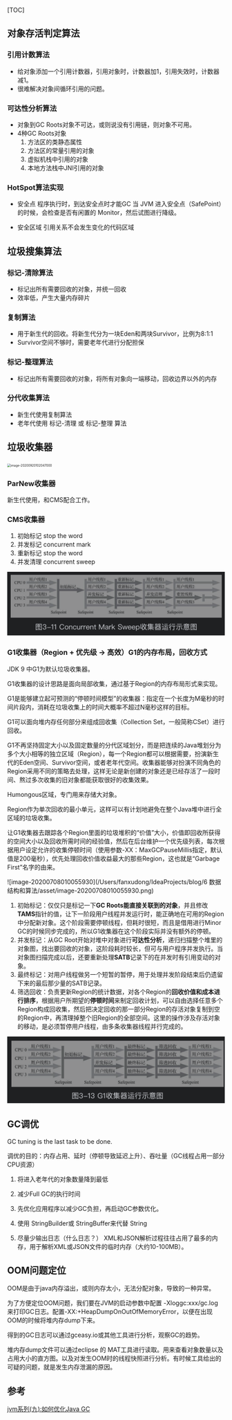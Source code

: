 [TOC]

## 对象存活判定算法

### 引用计数算法

- 给对象添加一个引用计数器，引用对象时，计数器加1，引用失效时，计数器减1。
- 很难解决对象间循环引用的问题。

### 可达性分析算法

- 对象到GC Roots对象不可达，或则说没有引用链，则对象不可用。
- 4种GC Roots对象
    1. 方法区的类静态属性
    2. 方法区的常量引用的对象
    3. 虚拟机栈中引用的对象
    4. 本地方法栈中JNI引用的对象

### HotSpot算法实现

- 安全点
程序执行时，到达安全点时才能GC
当 JVM 进入安全点（SafePoint）的时候，会检查是否有闲置的 Monitor，然后试图进行降级。

- 安全区域
引用关系不会发生变化的代码区域

## 垃圾搜集算法     

### 标记-清除算法

- 标记出所有需要回收的对象，并统一回收
- 效率低，产生大量内存碎片

### 复制算法

- 用于新生代的回收。将新生代分为一块Eden和两块Survivor，比例为8:1:1
- Survivor空间不够时，需要老年代进行分配担保

### 标记-整理算法

- 标记出所有需要回收的对象，将所有对象向一端移动，回收边界以外的内存

### 分代收集算法

- 新生代使用复制算法
- 老年代使用 标记-清理 或 标记-整理 算法

## 垃圾收集器

<img src="/Users/fanxudong/Library/Application Support/typora-user-images/image-20200920102047000.png" alt="image-20200920102047000" style="zoom:50%;" />

### ParNew收集器

新生代使用，和CMS配合工作。

### CMS收集器

1. 初始标记 stop the word
2. 并发标记 concurrent mark
3. 重新标记 stop the word
4. 并发清理 concurrent sweep

![image-20200602080924217](./assert/image-20200602080924217.png)

### G1收集器（Region + 优先级 -> 高效）G1的内存布局，回收方式

JDK 9 中G1为默认垃圾收集器。

G1收集器的设计思路是面向局部收集，通过基于Region的内存布局形式来实现。

G1是能够建立起可预测的“停顿时间模型”的收集器：指定在一个长度为M毫秒的时间片段内，消耗在垃圾收集上的时间大概率不超过N毫秒这样的目标。

G1可以面向堆内存任何部分来组成回收集（Collection Set，一般简称CSet）进行回收。

G1不再坚持固定大小以及固定数量的分代区域划分，而是把连续的Java堆划分为多个大小相等的独立区域（Region），每一个Region都可以根据需要，扮演新生代的Eden空间、Survivor空间，或者老年代空间。收集器能够对扮演不同角色的Region采用不同的策略去处理，这样无论是新创建的对象还是已经存活了一段时间、熬过多次收集的旧对象都能获取很好的收集效果。

Humongous区域，专门用来存储大对象。

Region作为单次回收的最小单元，这样可以有计划地避免在整个Java堆中进行全区域的垃圾收集。

让G1收集器去跟踪各个Region里面的垃圾堆积的“价值”大小，价值即回收所获得的空间大小以及回收所需时间的经验值，然后在后台维护一个优先级列表，每次根据用户设定允许的收集停顿时间（使用参数-XX：MaxGCPauseMillis指定，默认值是200毫秒），优先处理回收价值收益最大的那些Region，这也就是“Garbage First”名字的由来。

![image-20200708010055930](/Users/fanxudong/IdeaProjects/blog/6 数据结构和算法/asset/image-20200708010055930.png)

1. 初始标记：仅仅只是标记一下**GC Roots能直接关联到的对象**，并且修改**TAMS**指针的值，让下一阶段用户线程并发运行时，能正确地在可用的Region中分配新对象。这个阶段需要停顿线程，但耗时很短，而且是借用进行Minor GC的时候同步完成的，所以G1收集器在这个阶段实际并没有额外的停顿。
2. 并发标记：从GC Root开始对堆中对象进行**可达性分析**，递归扫描整个堆里的对象图，找出要回收的对象，这阶段耗时较长，但可与用户程序并发执行。当对象图扫描完成以后，还要重新处理**SATB**记录下的在并发时有引用变动的对象。
3. 最终标记：对用户线程做另一个短暂的暂停，用于处理并发阶段结束后仍遗留下来的最后那少量的SATB记录。
4. 筛选回收：负责更新Region的统计数据，对各个Region的**回收价值和成本进行排序**，根据用户所期望的**停顿时间**来制定回收计划，可以自由选择任意多个Region构成回收集，然后把决定回收的那一部分Region的存活对象复制到空的Region中，再清理掉整个旧Region的全部空间。这里的操作涉及存活对象的移动，是必须暂停用户线程，由多条收集器线程并行完成的。

![image-20200602081135408](./assert/image-20200602081135408.png)

## GC调优

GC tuning is the last task to be done.

调优的目的：内存占用、延时（停顿导致延迟上升）、吞吐量（GC线程占用一部分CPU资源）

1. 将进入老年代的对象数量降到最低
2. 减少Full GC的执行时间

1. 先优化应用程序以减少GC负担，再启动GC参数优化。
2. 使用 StringBuilder或 StringBuffer来代替 String
3. 尽量少输出日志（什么日志？）
XML和JSON解析过程往往占用了最多的内存，用于解析XML或JSON文件的临时内存（大约10-100MB）。

## OOM问题定位

OOM是由于java内存溢出，或则内存太小，无法分配对象，导致的一种异常。

为了方便定位OOM问题，我们要在JVM的启动参数中配置 -Xloggc:xxx/gc.log 来打印GC日志。配置-XX:+HeapDumpOnOutOfMemoryError，以便在出现OOM的时候将堆内存dump下来。

得到的GC日志可以通过gceasy.io或其他工具进行分析，观察GC的趋势。

堆内存dump文件可以通过eclipse 的 MAT工具进行读取。用来查看对象数量以及占用大小的直方图。以及对发生OOM时的线程快照进行分析。有时候工具给出的可疑的问题，就是发生内存泄漏的原因。

## 参考

[jvm系列(九):如何优化Java GC](https://mp.weixin.qq.com/s/ydkEkh_Uc1paftJLKIsm0w)


